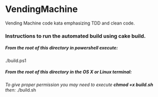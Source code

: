 # VendingMachine
Vending Machine code kata emphasizing TDD and clean code.

### Instructions to run the automated build using cake build.

##### From the root of this directory in powershell execute: 
./build.ps1

##### From the root of this directory in the OS X or Linux terminal:
*To give proper permission you may need to execute **chmod +x build.sh** then:*
./build.sh
